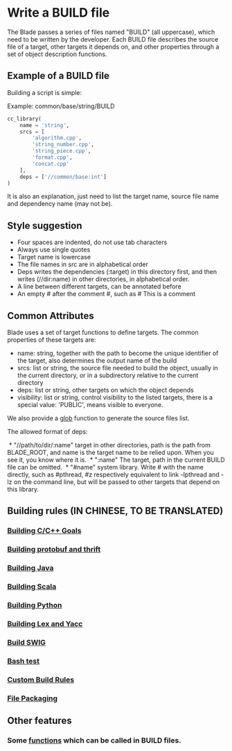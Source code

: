 # Write a BUILD file

The Blade passes a series of files named "BUILD" (all uppercase), which need to be written by the developer. Each BUILD file describes the source file of a target, other targets it depends on, and other properties through a set of object description functions.

## Example of a BUILD file

Building a script is simple:

Example: common/base/string/BUILD

```python
cc_library(
    name = 'string',
    srcs = [
        'algorithm.cpp',
        'string_number.cpp',
        'string_piece.cpp',
        'format.cpp',
        'concat.cpp'
    ],
    deps = ['//common/base:int']
)
```

It is also an explanation, just need to list the target name, source file name and dependency name (may not be).

## Style suggestion

* Four spaces are indented, do not use tab characters
* Always use single quotes
* Target name is lowercase
* The file names in src are in alphabetical order
* Deps writes the dependencies (:target) in this directory first, and then writes (//dir:name) in other directories, in alphabetical order.
* A line between different targets, can be annotated before
* An empty # after the comment #, such as # This is a comment

## Common Attributes
Blade uses a set of target functions to define targets. The common properties of these targets are:

* name: string, together with the path to become the unique identifier of the target, also determines the output name of the build
* srcs: list or string, the source file needed to build the object, usually in the current directory, or in a subdirectory relative to the current directory
* deps: list or string, other targets on which the object depends
* visibility: list or string, control visibility to the listed targets, there is a special value: 'PUBLIC', means visible to everyone.

We also provide a [glob](functions.md#glob) function to generate the source files list.

The allowed format of deps:

 * "//path/to/dir/:name" target in other directories, path is the path from BLADE_ROOT, and name is the target name to be relied upon. When you see it, you know where it is.
 * ":name" The target, path in the current BUILD file can be omitted.
 * "#name" system library. Write # with the name directly, such as #pthread, #z respectively equivalent to link -lpthread and -lz on the command line, but will be passed to other targets that depend on this library.

## Building rules (IN CHINESE, TO BE TRANSLATED)

### [Building C/C++ Goals](build_rules/cc.md)
### [Building protobuf and thrift](build_rules/idl.md)
### [Building Java](build_rules/java.md)
### [Building Scala](build_rules/scala.md)
### [Building Python](build_rules/python.md)
### [Building Lex and Yacc](build_rules/lexyacc.md)
### [Build SWIG](build_rules/swig.md)
### [Bash test](build_rules/shell.md)
### [Custom Build Rules](build_rules/gen_rule.md)
### [File Packaging](build_rules/package.md)

## Other features

### Some [functions](functions.md) which can be called in BUILD files.
